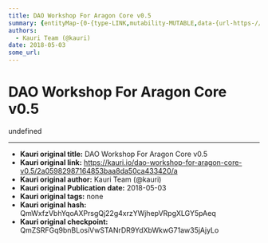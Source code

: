 ```yaml
---
title: DAO Workshop For Aragon Core v0.5
summary: {entityMap-{0-{type-LINK,mutability-MUTABLE,data-{url-https-//medium.com/@joselfgaray/dao-workshop-testnet-b406380894a6},1-{type-LINK,mutability-MUTABLE,data-{url-https-//twitter.com/joselfgaray},2-{type-LINK,mutability-MUTABLE,data-{url-https-//medium.com/@joselfgaray/dao-workshop-testnet-b406380894a6},3-{type-LINK,mutability-MUTABLE,data-{url-https-//blog.aragon.one/aragon-core-v0-5-the-architect-release-327c7163b89c},4-{type-LINK,mutability-MUTABLE,data-{url-https-//medium.com/@joselfgaray/na
authors:
  - Kauri Team (@kauri)
date: 2018-05-03
some_url: 
---
```


# DAO Workshop For Aragon Core v0.5


undefined


---

- **Kauri original title:** DAO Workshop For Aragon Core v0.5
- **Kauri original link:** https://kauri.io/dao-workshop-for-aragon-core-v0.5/2a05982987164853baa8da50ca433420/a
- **Kauri original author:** Kauri Team (@kauri)
- **Kauri original Publication date:** 2018-05-03
- **Kauri original tags:** none
- **Kauri original hash:** QmWxfzVbhYqoAXPrsgQj22g4xrzYWjhepVRpgXLGY5pAeq
- **Kauri original checkpoint:** QmZSRFGq9bnBLosiVwSTANrDR9YdXbWkwG71aw35jAjyLo



